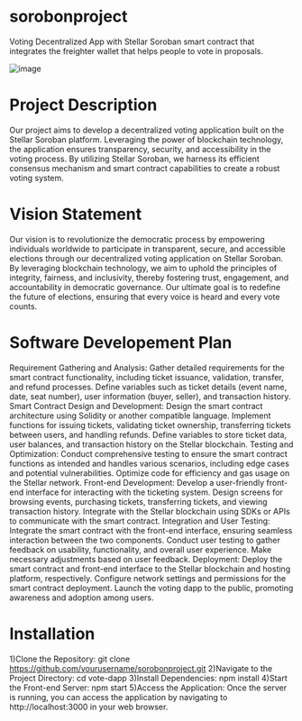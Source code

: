 # sorobonproject

Voting Decentralized App with Stellar Soroban smart contract that integrates the freighter wallet that helps people to vote in proposals.

![image](https://github.com/SrushtiKakade28/sorobonproject/assets/85052036/dc96445b-3136-454e-aab4-fed8677f0bf2)


# Project Description

Our project aims to develop a decentralized voting application built on the Stellar Soroban platform. Leveraging the power of blockchain technology, the application ensures transparency, security, and accessibility in the voting process. By utilizing Stellar Soroban, we harness its efficient consensus mechanism and smart contract capabilities to create a robust voting system.

# Vision Statement

Our vision is to revolutionize the democratic process by empowering individuals worldwide to participate in transparent, secure, and accessible elections through our decentralized voting application on Stellar Soroban. By leveraging blockchain technology, we aim to uphold the principles of integrity, fairness, and inclusivity, thereby fostering trust, engagement, and accountability in democratic governance. Our ultimate goal is to redefine the future of elections, ensuring that every voice is heard and every vote counts.

# Software Developement Plan
Requirement Gathering and Analysis: Gather detailed requirements for the smart contract functionality, including ticket issuance, validation, transfer, and refund processes. Define variables such as ticket details (event name, date, seat number), user information (buyer, seller), and transaction history.
Smart Contract Design and Development: Design the smart contract architecture using Solidity or another compatible language. Implement functions for issuing tickets, validating ticket ownership, transferring tickets between users, and handling refunds. Define variables to store ticket data, user balances, and transaction history on the Stellar blockchain.
Testing and Optimization: Conduct comprehensive testing to ensure the smart contract functions as intended and handles various scenarios, including edge cases and potential vulnerabilities. Optimize code for efficiency and gas usage on the Stellar network.
Front-end Development: Develop a user-friendly front-end interface for interacting with the ticketing system. Design screens for browsing events, purchasing tickets, transferring tickets, and viewing transaction history. Integrate with the Stellar blockchain using SDKs or APIs to communicate with the smart contract.
Integration and User Testing: Integrate the smart contract with the front-end interface, ensuring seamless interaction between the two components. Conduct user testing to gather feedback on usability, functionality, and overall user experience. Make necessary adjustments based on user feedback.
Deployment: Deploy the smart contract and front-end interface to the Stellar blockchain and hosting platform, respectively. Configure network settings and permissions for the smart contract deployment. Launch the voting dapp to the public, promoting awareness and adoption among users.

# Installation

1)Clone the Repository:
git clone https://github.com/yourusername/sorobonproject.git
2)Navigate to the Project Directory:
cd vote-dapp
3)Install Dependencies:
npm install
4)Start the Front-end Server:
npm start
5)Access the Application:
Once the server is running, you can access the application by navigating to http://localhost:3000 in your web browser.


